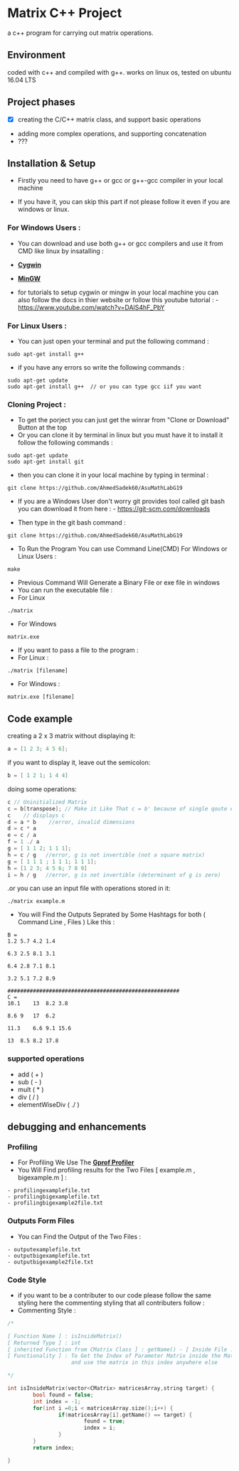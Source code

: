 # Matrix C++ Project
  a c++ program for carrying out matrix operations.

## Environment
coded with c++ and compiled with g++.
works on linux os, tested on ubuntu 16.04 LTS

## Project phases
- [x] creating the C/C++ matrix class, and support basic operations
- adding more complex operations, and supporting concatenation
- ???


## Installation & Setup

- Firstly you need to have g++ or gcc or g++-gcc compiler in your local machine

- If you have it, you can skip this part if not please follow it even if you are windows or linux.

### For Windows Users :
- You can download and use both g++ or gcc compilers and use it from CMD like linux by insatalling :
- <a href="https://cygwin.com/install.html"><b>Cygwin</b></a>
- <a href="http://www.mingw.org/category/wiki/download"><b>MinGW</b></a>

- for tutorials to setup cygwin or mingw in your local machine you can also follow the docs in thier website or follow this youtube tutorial :
        - <a href="https://www.youtube.com/watch?v=DAlS4hF_PbY">https://www.youtube.com/watch?v=DAlS4hF_PbY</a>

### For Linux Users :
- You can just open your terminal and put the following command : 
```
sudo apt-get install g++
```
- if you have any errors so write the following commands : 
```
sudo apt-get update
sudo apt-get install g++  // or you can type gcc iif you want
```


### Cloning Project : 
- To get the porject you can just get the winrar from "Clone or Download" Button at the top
- Or you can clone it by terminal in linux but you must have it to install it follow the following commands :
```
sudo apt-get update
sudo apt-get install git
``` 

- then you can clone it in your local machine by typing in terminal :
```
git clone https://github.com/AhmedSadek60/AsuMathLabG19
```

- If you are a Windows User don't worry git provides tool called git bash you can download it from here : 
        - <a href="https://git-scm.com/downloads">https://git-scm.com/downloads</a>

- Then type in the git bash command : 
```
git clone https://github.com/AhmedSadek60/AsuMathLabG19
```

- To Run the Program You can use Command Line(CMD) For Windows or Linux Users :
```
make 
```
- Previous Command Will Generate a Binary File or exe file in windows
- You can run the executable file :
- For Linux 
```
./matrix
```
- For Windows
```
matrix.exe
```

- If you want to pass a file to the program :
- For Linux : 
```
./matrix [filename]
```
- For Windows :
```
matrix.exe [filename]
```


## Code example

creating a 2 x 3 matrix without displaying it:
```c++
a = [1 2 3; 4 5 6];
```

if you want to display it, leave out the semicolon:
```c++
b = [ 1 2 1; 1 4 4]
```

doing some operations:

```c++
c // Uninitialized Matrix
c = b[transpose]; // Make it Like That c = b' because of single qoute escape doesn't work here
c    // displays c
d = a * b    //error, invalid dimensions
d = c * a
e = c / a
f = 1 ./ a
g = [ 1 1 2; 1 1 1];
h = c / g   //error, g is not invertible (not a square matrix)
g = [ 1 1 1 ; 1 1 1; 1 1 1];
h = [1 2 3; 4 5 6; 7 8 9]
i = h / g   //error, g is not invertible (determinant of g is zero)
```

.or you can use an input file with operations stored in it:
```
./matrix example.m
```
- You will Find the Outputs Seprated by Some Hashtags for both ( Command Line , Files ) Like this : 
```
B = 
1.2	5.7	4.2	1.4	

6.3	2.5	8.1	3.1	

6.4	2.8	7.1	8.1	

3.2	5.1	7.2	8.9	

######################################################
C = 
10.1	13	8.2	3.8	

8.6	9	17	6.2	

11.3	6.6	9.1	15.6	

13	8.5	8.2	17.8	
```


### supported operations
- add ( + )
- sub ( - )
- mult ( * )
- div ( / )
- elementWiseDiv ( ./ )

## debugging and enhancements

### Profiling 
- For Profiling We Use The <a href="http://gnuwin32.sourceforge.net/packages/gprof.htm"><b>Gprof Profiler</b></a> <br />
- You Will Find profiling results for the Two Files [ example.m , bigexample.m ] :
```code
- profilingexamplefile.txt
- profilingbigexamplefile.txt
- profilingbigexample2file.txt
```

### Outputs Form Files
- You can Find the Output of the Two Files :
```code
- outputexamplefile.txt
- outputbigexamplefile.txt
- outputbigexample2file.txt
```

### Code Style 
- if you want to be a contributer to our code please follow the same styling here the commenting styling that all contributers follow :
- Commenting Style :
```c++
/*

[ Function Name ] : isInsideMatrix()
[ Returned Type ] : int
[ inherited Function from CMatrix Class ] : getName() - [ Inside File : CMatrix.cpp , Line : 167 ]
[ Functionality ] : To Get the Index of Parameter Matrix inside the Matrix vector so we can get the index
                    and use the matrix in this index anywhere else

*/

int isInsideMatrix(vector<CMatrix> matricesArray,string target) {
        bool found = false;
        int index = -1;
        for(int i =0;i < matricesArray.size();i++) {
                if(matricesArray[i].getName() == target) {
                        found = true;
                        index = i;
                }
        }
        return index;

}

```